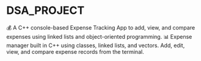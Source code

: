 # DSA_PROJECT
💰 A C++ console-based Expense Tracking App to add, view, and compare expenses using linked lists and object-oriented programming.
📊 Expense manager built in C++ using classes, linked lists, and vectors. Add, edit, view, and compare expense records from the terminal.
